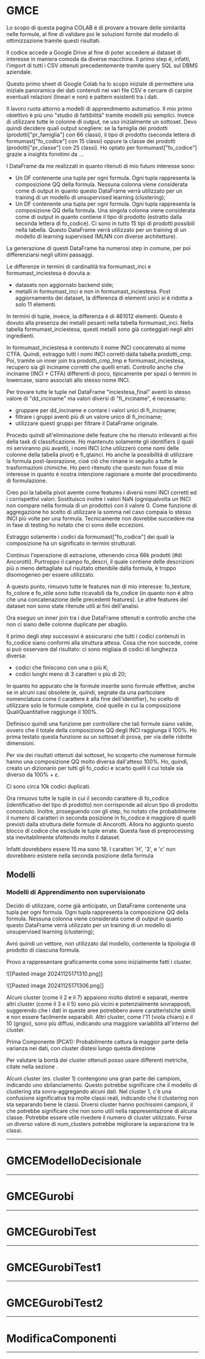 # GMCE
Lo scopo di questa pagina COLAB é di provare a trovare delle similaritá nelle formule, al fine di validare poi le soluzioni fornite dal modello di ottimizzazione tramite questi risultati.

Il codice accede a Google Drive al fine di poter accedere ai dataset di interesse in maniera comoda da diverse macchine. Il primo step é, infatti, l'import di tutti i CSV ottenuti precedentemente tramite query SQL sul DBMS aziendale.

Questo primo sheet di Google Colab ha lo scopo iniziale di permettere una iniziale panoramica dei dati contenuti nei vari file CSV e cercare di carpire eventuali relazioni (lineari e non) e pattern esistenti tra i dati.

Il lavoro ruota attorno a modelli di apprendimento automatico. Il mio primo obiettivo è più uno "studio di fattibilità" tramite modelli più semplici. Invece di utilizzare tutte le colonne di output, ne uso inizialmente un sottoset. Devo quindi decidere quali output scegliere: se la famiglia dei prodotti (prodotti["pr_famiglia"] con 66 classi), il tipo di prodotto (seconda lettera di formumast["fo_codice"] con 15 classi) oppure la classe dei prodotti (prodotti["pr_classe"] con 25 classi). Ho optato per formumast["fo_codice"] grazie a insights fornitimi da ...

I DataFrame da me realizzati in quanto ritenuti di mio futuro interesse sono:
- Un DF contenente una tupla per ogni formula. Ogni tupla rappresenta la composizione QQ della formula. Nessuna colonna viene considerata come di output in quanto questo DataFrame verrà utilizzato per un training di un modello di unsupervised learning (clustering);
- Un DF contenente una tupla per ogni formula. Ogni tupla rappresenta la composizione QQ della formula. Una singola colonna viene considerata come di output in quanto contiene il tipo di prodotto (estratto dalla seconda lettera di fo_codice). Ci sono in tutto 15 tipi di prodotti possibili nella tabella. Questo DataFrame verrà utilizzato per un training di un modello di learning supervised (MLNN con diverse architetture).

La generazione di questi DataFrame ha numerosi step in comune, per poi differenziarsi negli ultimi passaggi.

Le differenze in termini di cardinalità tra formumast_inci e formumast_inciestesa è dovuta a:
- datasets non aggiornato backend side;
- metalli in formumast_inci e non in formumast_inciestesa.
Post aggiornamento dei dataset, la differenza di elementi unici si è ridotta a solo 11 elementi.

In termini di tuple, invece, la differenza è di 461012 elementi. Questo è dovuto alla presenza dei metalli pesanti nella tabella formumast_inci. Nella tabella formumast_inciestesa, questi metalli sono già conteggiati negli altri ingredienti.

In formumast_inciestesa è contenuto il nome INCI concatenato al nome CTFA. Quindi, estraggo tutti i nomi INCI corretti dalla tabella prodotti_cmp. Poi, tramite un inner join tra prodotti_cmp_tmp e formumast_inciestesa, recupero sia gli inciname corretti che quelli errati. Controllo anche che inciname (INCI + CTFA) differenti di poco, tipicamente per spazi o termini in lowercase, siano associati allo stesso nome INCI.

Per trovare tutte le tuple nel DataFrame "inciestesa_final" aventi lo stesso valore di "dd_inciname" ma valori diversi di "fi_inciname", é necessario:
- gruppare per dd_inciname e contare i valori unici di fi_inciname;
- filtrare i gruppi aventi più di un valore unico di fi_inciname;
- utilizzare questi gruppi per filtrare il DataFrame originale.

Procedo quindi all'eliminazione delle feature che ho ritenuto irrilevanti ai fini della task di classificazione. Ho mantenuto solamente gli identifiers (i quali mi serviranno più avanti), i nomi INCI (che utilizzerò come nomi delle colonne della tabella pivot) e fi_qtainci. Ho anche la possibilitá di utilizzare la formula post-lavorazione, cioé ció che rimane in seguito a tutte le trasformazioni chimiche. Ho peró ritenuto che questo non fosse di mio interesse in quanto é nostra intenzione ragionare a monte del procedimento di formulazione.

Creo poi la tabella pivot avente come features i diversi nomi INCI corretti ed i corrispettivi valori. Sostituisco inoltre i valori NaN (ogniqualvolta un INCI non compare nella formula di un prodotto) con il valore 0. Come funzione di aggregazione ho scelto di utilizzare la somma nel caso compaia lo stesso INCI più volte per una formula. Tecnicamente non dovrebbe succedere ma in fase di testing ho notato che ci sono delle eccezioni.

Estraggo solamente i codici da formumast["fo_codice"] dei quali la composizione ha un significato in termini strutturali.

Continuo l'operazione di estrazione, ottenendo circa 66k prodotti (#di Ancorotti). Purtroppo il campo fo_descri, il quale contiene delle descrizioni piú o meno dettagliate sul risultato ottenibile dalla formula, è troppo disomogeneo per essere utilizzato.

A questo punto, rimuovo tutte le features non di mio interesse: fo_texture, fo_colore e fo_stile sono tutte ricavabili da fo_codice (in quanto non é altro che una concatenazione delle precedenti features). Le altre features del dataset non sono state ritenute utili ai fini dell'analisi.

Ora eseguo un inner join tra i due DataFrame ottenuti e controllo anche che non ci siano delle colonne duplicate per sbaglio.

Il primo degli step successivi è assicurarsi che tutti i codici contenuti in fo_codice siano conformi alla struttura attesa. Cosa che non succede, come si può osservare dal risultato: ci sono migliaia di codici di lunghezza diversa:
- codici che finiscono con una o più K;
- codici lunghi meno di 3 caratteri o più di 20;

In quanto ho appurato che le formule inserite sono formule effettive, anche se in alcuni casi obsolete (e, quindi, segnate da una particolare nomenclatura come il carattere $k$ alla fine dell'identifier), ho scelto di utilizzare solo le formule complete, cioé quelle in cui la composizione QualiQuantitative raggiunge il $100\%$.

Definisco quindi una funzione per controllare che tali formule siano valide, ovvero che il totale della composizione QQ degli INCI raggiunga il 100%. Ho prima testato questa funzione su un sottoset di prova, per via delle ridotte dimensioni.

Per via dei risultati ottenuti dal sottoset, ho scoperto che numerose formule hanno una composizione QQ molto diversa dall'atteso $100\%$. Ho, quindi, creato un dizionario per tutti gli fo_codici e scarto quelli il cui totale sia diverso da 100% + $\varepsilon$. 

Ci sono circa 10k codici duplicati.

Ora rimuovo tutte le tuple in cui il secondo carattere di fo_codice (identificativo del tipo di prodotto) non corrisponde ad alcun tipo di prodotto conosciuto. Inoltre, proseguendo con gli step, ho notato che probabilmente il numero di caratteri in seconda posizione in fo_codice è maggiore di quelli previsti dalla struttura delle formule di Ancorotti. Allora ho aggiunto questo blocco di codice che esclude le tuple errate. Questa fase di preprocessing sta inevitabilmente sfoltendo molto il dataset.

Infatti dovrebbero essere 15 ma sono 18. I caratteri  'H', '3', e 'c' non dovrebbero esistere nella seconda posizione della formula

## Modelli
### Modelli di Apprendimento non supervisionato
Decido di utilizzare, come giá anticipato, un DataFrame contenente una tupla per ogni formula. Ogni tupla rappresenta la composizione QQ della formula. Nessuna colonna viene considerata come di output in quanto questo DataFrame verrà utilizzato per un training di un modello di unsupervised learning (clustering);

Avró quindi un vettore, non utilizzato dal modello, contenente la tipologia di prodotto di ciascuna formula.

Provo a rappresentare graficamente come sono inizialmente fatti i cluster.

![[Pasted image 20241125171310.png]]

![[Pasted image 20241125171306.png]]

Alcuni cluster (come il 2 e il 7) appaiono molto distinti e separati, mentre altri cluster (come il 3 e il 5) sono più vicini e potenzialmente sovrapposti, suggerendo che i dati in queste aree potrebbero avere caratteristiche simili e non essere facilmente separabili. Altri cluster, come l'11 (viola chiaro) e il 10 (grigio), sono più diffusi, indicando una maggiore variabilità all'interno del cluster.

Prima Componente (PCA1): Probabilmente cattura la maggior parte della varianza nei dati, con cluster distesi lungo questa direzione

Per valutare la bontà dei cluster ottenuti posso usare differenti metriche, citate nella sezione .


Alcuni cluster (es. cluster 1) contengono una gran parte dei campioni, indicando uno sbilanciamento. Questo potrebbe significare che il modello di clustering sta sovra-aggregando alcuni dati. Nel cluster 1, c'è una confusione significativa tra molte classi reali, indicando che il clustering non sta separando bene le classi.
Diversi cluster hanno pochissimi campioni, il che potrebbe significare che non sono utili nella rappresentazione di alcuna classe.
Potrebbe essere utile rivedere il numero di cluster utilizzato. Forse un diverso valore di num_clusters potrebbe migliorare la separazione tra le classi.



-----

# GMCEModelloDecisionale

-----

# GMCEGurobi


-----

# GMCEGurobiTest


-----

# GMCEGurobiTest1


-----

# GMCEGurobiTest2


-----

# ModificaComponenti


-----